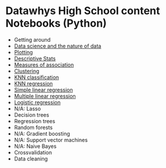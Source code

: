 # Datawhys High School content Notebooks (Python)

-	Getting around 
-	[Data science and the nature of data](Datascience_and_the_Nature_of_Data.ipynb) 
-	[Plotting](Plotting.ipynb) 
-	[Descriptive Stats](Descriptive_Statistics.ipynb)
-	[Measures of association](Measures_of_Association.ipynb) 
-	[Clustering](Clustering.ipynb) 
-	[KNN classification](KNN_Classification.ipynb) 
-	[KNN regression](KNN_Regression.ipynb) 
-	[Simple linear regression](Simple_Linear_Regression.ipynb) 
-	[Multiple linear regression](Multiple_Linear_Regression.ipynb) 
-	[Logistic regression](Logistic_Regression.ipynb) 
-	N/A: Lasso 
-	Decision trees 
-	Regression trees 
-	Random forests 
-	N/A: Gradient boosting 
-	N/A: Support vector machines 
-	N/A: Naive Bayes 
-	Crossvalidation   
-	Data cleaning 
